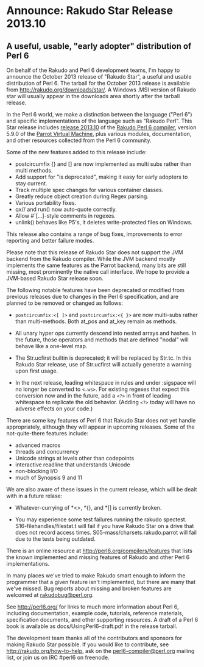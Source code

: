 # Announce: Rakudo Star Release 2013.10

## A useful, usable, "early adopter" distribution of Perl 6

On behalf of the Rakudo and Perl 6 development teams, I'm happy to
announce the October 2013 release of "Rakudo Star", a useful and usable
distribution of Perl 6. The tarball for the October 2013 release is
available from <http://rakudo.org/downloads/star/>. A Windows .MSI
version of Rakudo star will usually appear in the downloads area
shortly after the tarball release.

In the Perl 6 world, we make a distinction between the language
("Perl 6") and specific implementations of the language such as
"Rakudo Perl". This Star release includes [release 2013.10] of the
[Rakudo Perl 6 compiler], version 5.9.0 of the [Parrot Virtual
Machine], plus various modules, documentation, and other resources
collected from the Perl 6 community.

[release 2013.10]:
    https://github.com/rakudo/rakudo/blob/nom/docs/announce/2013.10.md
[Rakudo Perl 6 compiler]: http://github.com/rakudo/rakudo
[Parrot Virtual Machine]: http://parrot.org

Some of the new features added to this release include:

+ postcircumfix {} and [] are now implemented as multi subs rather than multi methods.
+ Add support for "is deprecated", making it easy for early adopters to stay current.
+ Track multiple spec changes for various container classes.
+ Greatly reduce object creation during Regex parsing.
+ Various portability fixes.
+ qx// and run() now auto-quote correctly.
+ Allow #`[...]-style comments in regexes.
+ unlink() behaves like P5's, it deletes write-protected files on Windows.

This release also contains a range of bug fixes, improvements to error
reporting and better failure modes.

Please note that this release of Rakudo Star does not support the JVM
backend from the Rakudo compiler. While the JVM backend mostly implements
the same features as the Parrot backend, many bits are still missing,
most prominently the native call interface.
We hope to provide a JVM-based Rakudo Star release soon.

The following notable features have been deprecated or modified from previous
releases due to changes in the Perl 6 specification, and are planned to be
removed or changed as follows:

  * `postcircumfix:<[ ]>` and `postcircumfix:<{ }>` are now multi-subs rather
    than multi-methods. Both at_pos and at_key remain as methods.

  * All unary hyper ops currently descend into nested arrays and
    hashes. In the future, those operators and methods that are
    defined "nodal" will behave like a one-level map.

  * The Str.ucfirst builtin is deprecated; it will be replaced by
    Str.tc. In this Rakudo Star release, use of Str.ucfirst will actually
    generate a warning upon first usage.

  * In the next release, leading whitespace in rules and under :sigspace will no
    longer be converted to `<.ws>`. For existing regexes that expect this
    conversion now and in the future, add a `<?>` in front of leading whitespace
    to replicate the old behavior. (Adding `<?>` today will have no adverse
    effects on your code.)

There are some key features of Perl 6 that Rakudo Star does not yet
handle appropriately, although they will appear in upcoming releases.
Some of the not-quite-there features include:

  * advanced macros
  * threads and concurrency
  * Unicode strings at levels other than codepoints
  * interactive readline that understands Unicode
  * non-blocking I/O
  * much of Synopsis 9 and 11

We are also aware of these issues in the current release, which will be dealt
with in a future relase:

  * Whatever-currying of *<>, *{}, and *[] is currently broken.

  * You may experience some test failures running the rakudo
    spectest. S16-filehandles/filestat.t will fail if you have Rakudo Star on a
    drive that does not record access times. S05-mass/charsets.rakudo.parrot
    will fail due to the tests being outdated.

There is an online resource at <http://perl6.org/compilers/features>
that lists the known implemented and missing features of Rakudo and
other Perl 6 implementations.

In many places we've tried to make Rakudo smart enough to inform the
programmer that a given feature isn't implemented, but there are many
that we've missed. Bug reports about missing and broken features are
welcomed at <rakudobug@perl.org>.

See <http://perl6.org/> for links to much more information about
Perl 6, including documentation, example code, tutorials, reference
materials, specification documents, and other supporting resources. A
draft of a Perl 6 book is available as docs/UsingPerl6-draft.pdf in
the release tarball.

The development team thanks all of the contributors and sponsors for
making Rakudo Star possible. If you would like to contribute, see
<http://rakudo.org/how-to-help>, ask on the <perl6-compiler@perl.org>
mailing list, or join us on IRC \#perl6 on freenode.
